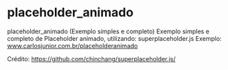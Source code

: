# placeholder_animado
placeholder_animado (Exemplo simples e completo)
Exemplo simples e completo de Placeholder animado, utilizando: superplaceholder.js
Exemplo: www.carlosjunior.com.br/placeholderanimado


Crédito: https://github.com/chinchang/superplaceholder.js/
